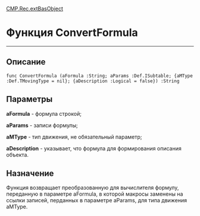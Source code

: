 ﻿---
Link: CMP.Rec.extBasObject.@ConvertFormula
---

<!---  Навигация
[Имя проекта](#) :
-->
[CMP.Rec.extBasObject](Default)

# Функция ConvertFormula
---

## Описание

    func ConvertFormula (aFormula :String; aParams :Def.ISubtable; {aMType :Def.TMovingType = nil}; {aDescription :Logical = false}) :String

## Параметры

**aFormula**  - формула строкой;

**aParams** - записи формулы;

**aMType** - тип движения, не обязательный параметр;

**aDescription** - указывает, что формула для формирования описания объекта.

<!--
## Аргументы{#Args}

### Аргумент1

Описание аргумента 1
-->

## Назначение

Функция возвращает преобразованную для вычислителя формулу, переданную в параметре aFormula, в которой макросы заменены на ссылки записей, перданных в параметре aParams, для типа движения  aMType.

<!--
## Пример

    ConvertFormula...
-->

